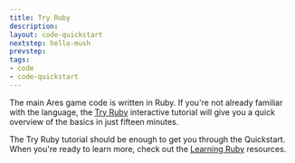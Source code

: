 ```yaml
---
title: Try Ruby
description:
layout: code-quickstart
nextstep: hello-mush
prevstep: 
tags: 
- code
- code-quickstart
---
```


The main Ares game code is written in Ruby.  If you're not already familiar with the language, the [Try Ruby](http://tryruby.org/) interactive tutorial will give you a quick overview of the basics in just fifteen minutes.  

The Try Ruby tutorial should be enough to get you through the Quickstart.  When you're ready to learn more, check out the [Learning Ruby](/tutorials/ruby) resources.